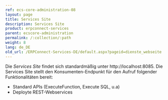 ```yaml
---
ref: ecs-core-administration-08
layout: page
title: Services Site
description: Services Site
product: erpconnect-services
parent: ecscore-administration
permalink: /:collection/:path
weight: 8
lang: de_DE
old_url: /ERPConnect-Services-DE/default.aspx?pageid=dienste_webseite
---
```


Die *Services Site* findet sich standardmäßig unter http://localhost:8085. 
Die Services  Site stellt den Konsumenten-Endpunkt für den Aufruf folgender Funktionalitäten bereit: 
- Standard APIs (ExecuteFunction, Execute SQL, u.a)
- Deployte REST-Webservices 

